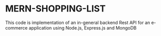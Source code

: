 # MERN-SHOPPING-LIST
This code is implementation of an in-general backend Rest API for an e-commerce application using Node.js, Express.js and MongoDB
